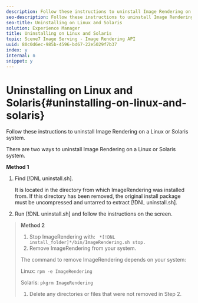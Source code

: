 ```yaml
---
description: Follow these instructions to uninstall Image Rendering on a Linux or Solaris system.
seo-description: Follow these instructions to uninstall Image Rendering on a Linux or Solaris system.
seo-title: Uninstalling on Linux and Solaris
solution: Experience Manager
title: Uninstalling on Linux and Solaris
topic: Scene7 Image Serving - Image Rendering API
uuid: 80c0d6ec-985b-4596-bd67-22e5029f7b37
index: y
internal: n
snippet: y
---
```


# Uninstalling on Linux and Solaris{#uninstalling-on-linux-and-solaris}

Follow these instructions to uninstall Image Rendering on a Linux or Solaris system.

There are two ways to uninstall Image Rendering on a Linux or Solaris system.

**Method 1** 

1. Find [!DNL uninstall.sh].

   It is located in the directory from which ImageRendering was installed from. If this directory has been removed, the original install package must be uncompressed and untarred to extract [!DNL uninstall.sh]. 
1. Run [!DNL uninstall.sh] and follow the instructions on the screen.
>**Method 2** 
>
>1. Stop ImageRendering with: ` *[!DNL install_folder]*/bin/ImageRendering.sh stop.`
>1. Remove ImageRendering from your system. 
>
>   The command to remove ImageRendering depends on your system: 
>
>   Linux: `rpm -e ImageRendering`
>
>   Solaris: `pkgrm ImageRendering`
>
>1. Delete any directories or files that were not removed in Step 2. 
>

